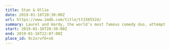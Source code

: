 ```yaml
---
title: Stan & Ollie
date: 2019-01-16T20:30:00Z
url: https://www.imdb.com/title/tt3385524/
summary: Laurel and Hardy, the world’s most famous comedy duo, attempt to reignite their film careers as they embark on what becomes their swan song – a grueling theatre tour of post-war Britain.
start: 2019-01-16T20:30:00Z
end: 2019-01-16T22:07:00Z
place_id: 9c2xrvf6+x6
---
```

